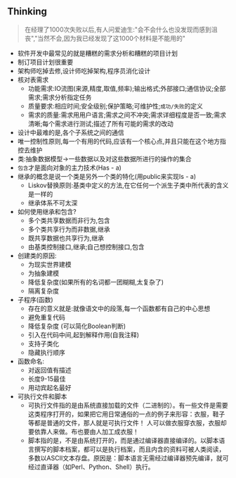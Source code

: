 ## Thinking
> 在经理了1000次失败以后,有人问爱迪生:"会不会什么也没发现而感到沮丧","当然不会,因为我已经发现了这1000个材料是不能用的"
* 软件开发中最常见的就是糟糕的需求分析和糟糕的项目计划
* 制订项目计划很重要
* 架构师吃掉去修,设计师吃掉架构,程序员消化设计
* 核对表需求
  * 功能需求:IO流图(来源,精度,取值,频率);输出格式;外部接口;通信协议;全部需求;需求分析指定任务
  * 质量要求:相应时间;安全级别;保护策略;可维护性;`成功/失败`的定义
  * 需求的质量:需求用用户语言;需求之间不冲突;需求详细程度是否一致;需求清晰;每个需求进行测试;描述了所有可能的需求的改动
* 设计中最难的是,各个子系统之间的通信
* 唯一控制性原则,每一个有用的代码,应该有一个核心点,并且只能在这个地方指控去维护
* 类:抽象数据模型->一些数据以及对这些数据所进行的操作的集合
* `包含`才是面向对象的主力技术(Has - a)
* 继承的概念是说一个类是另外一个类的特化(用public来实现Is - a)
  * Liskov替换原则:基类中定义的方法,在它任何一个派生子类中所代表的含义是一样的
  * 继承体系不可太深
* 如何使用继承和包含?
  * 多个类共享数据而非行为,包含
  * 多个类共享行为而非数据,继承
  * 既共享数据也共享行为,继承
  * 由基类控制接口,继承;自己想控制接口,包含
* 创建类的原因:
  * 为现实世界建模
  * 为抽象建模
  * 降低复杂度(如果所有的名词都一团糊糊,太复杂了)
  * 隔离复杂度
* 子程序(函数)
  * 存在的意义就是:就像语文中的段落,每一个函数都有自己的中心思想
  * 避免重复代码
  * 降低复杂度 (可以简化Boolean判断)
  * 引入在代码中间,起到解释作用(自我注释)
  * 支持子类化
  * 隐藏执行顺序
* 函数命名:
  * 对返回值有描述
  * 长度9-15最佳
  * 用动宾起名最好                                    
* 可执行文件和脚本
  * 可执行文件指的是由系统直接加载的文件（二进制的）。有一些文件是需要这类程序打开的，如果把它用日常通俗的一点的例子来形容：衣服，鞋子等都是普通的文件，那人就是可执行文件！ 人可以做衣服穿衣服，衣服却要依靠人来做。布也要由人加工成衣服！       
  * 脚本指的是，不是由系统打开的，而是通过编译器直接编译的。以脚本语言撰写的脚本档案，都可以是执行档案，而且内含的资料可被人类阅读，多数以ASCII文本存盘。原因是：脚本语言无需经过编译器预先编译，就可经过直译器（如Perl、Python、Shell）执行。                                                                                                                                                     